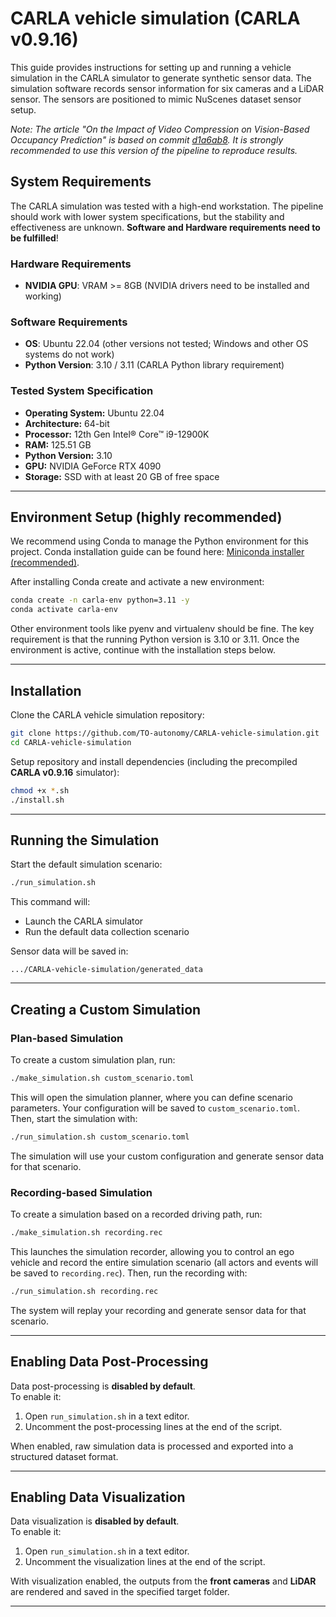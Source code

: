 # CARLA vehicle simulation (CARLA v0.9.16)

This guide provides instructions for setting up and running a vehicle simulation in the CARLA simulator to generate synthetic sensor data. The simulation software records sensor information for six cameras and a LiDAR sensor. The sensors are positioned to mimic NuScenes dataset sensor setup. 

*Note: The article "On the Impact of Video Compression on Vision-Based Occupancy
Prediction" is based on commit [d1a6ab8](https://github.com/TO-autonomy/CARLA-vehicle-simulation/tree/d1a6ab86d489e1b27c9eaca6d6c777b5bcb04788). It is strongly recommended to use this version of the pipeline to reproduce results.*

## System Requirements

The CARLA simulation was tested with a high-end workstation. The pipeline should work with lower system specifications, but the stability and effectiveness are unknown. **Software and Hardware requirements need to be fulfilled**!

### Hardware Requirements
- **NVIDIA GPU**: VRAM >= 8GB (NVIDIA drivers need to be installed and working)

### Software Requirements
- **OS**: Ubuntu 22.04 (other versions not tested; Windows and other OS systems do not work)
- **Python Version**: 3.10 / 3.11 (CARLA Python library requirement)

### Tested System Specification
- **Operating System:** Ubuntu 22.04
- **Architecture:** 64-bit
- **Processor:** 12th Gen Intel® Core™ i9-12900K
- **RAM:** 125.51 GB
- **Python Version:** 3.10
- **GPU:** NVIDIA GeForce RTX 4090
- **Storage:** SSD with at least 20 GB of free space

---

## Environment Setup (highly recommended)

We recommend using Conda to manage the Python environment for this project. Conda installation guide can be found here: [Miniconda installer (recommended)](https://www.anaconda.com/docs/getting-started/miniconda/install#linux-2).

After installing Conda create and activate a new environment:

```bash
conda create -n carla-env python=3.11 -y
conda activate carla-env
```

Other environment tools like pyenv and virtualenv should be fine. The key requirement is that the running Python version is 3.10 or 3.11. Once the environment is active, continue with the installation steps below.

---
## Installation

Clone the CARLA vehicle simulation repository:

```bash
git clone https://github.com/TO-autonomy/CARLA-vehicle-simulation.git
cd CARLA-vehicle-simulation
```

Setup repository and install dependencies (including the precompiled **CARLA v0.9.16** simulator):

```bash
chmod +x *.sh
./install.sh
```

---

## Running the Simulation

Start the default simulation scenario:

```bash
./run_simulation.sh
```

This command will:
- Launch the CARLA simulator  
- Run the default data collection scenario  

Sensor data will be saved in:

```
.../CARLA-vehicle-simulation/generated_data
```

---

## Creating a Custom Simulation

### Plan-based Simulation

To create a custom simulation plan, run:

```bash
./make_simulation.sh custom_scenario.toml
```

This will open the simulation planner, where you can define scenario parameters. Your configuration will be saved to `custom_scenario.toml`.  
Then, start the simulation with:

```bash
./run_simulation.sh custom_scenario.toml
```

The simulation will use your custom configuration and generate sensor data for that scenario.

### Recording-based Simulation

To create a simulation based on a recorded driving path, run:

```bash
./make_simulation.sh recording.rec
```

This launches the simulation recorder, allowing you to control an ego vehicle and record the entire simulation scenario (all actors and events will be saved to `recording.rec`). 
Then, run the recording with:

```bash
./run_simulation.sh recording.rec
```

The system will replay your recording and generate sensor data for that scenario.

---

## Enabling Data Post-Processing

Data post-processing is **disabled by default**.  
To enable it:

1. Open `run_simulation.sh` in a text editor.  
2. Uncomment the post-processing lines at the end of the script.

When enabled, raw simulation data is processed and exported into a structured dataset format.

---

## Enabling Data Visualization

Data visualization is **disabled by default**.  
To enable it:

1. Open `run_simulation.sh` in a text editor.  
2. Uncomment the visualization lines at the end of the script.

With visualization enabled, the outputs from the **front cameras** and **LiDAR** are rendered and saved in the specified target folder.

---










